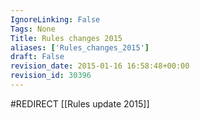 ```yaml
---
IgnoreLinking: False
Tags: None
Title: Rules changes 2015
aliases: ['Rules_changes_2015']
draft: False
revision_date: 2015-01-16 16:58:48+00:00
revision_id: 30396
---
```


#REDIRECT [[Rules update 2015]]
